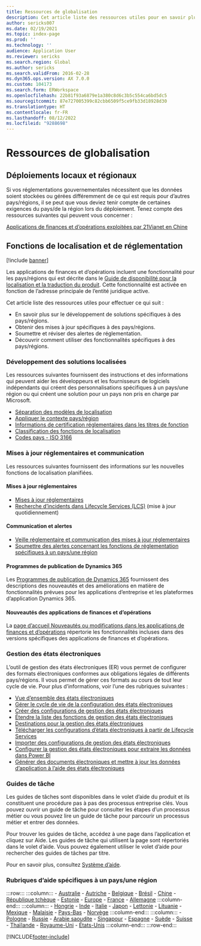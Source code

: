 ```yaml
---
title: Ressources de globalisation
description: Cet article liste des ressources utiles pour en savoir plus sur les fonctionnalisés et offres spécifiques aux pays/régions.
author: sericks007
ms.date: 02/19/2021
ms.topic: index-page
ms.prod: ''
ms.technology: ''
audience: Application User
ms.reviewer: sericks
ms.search.region: Global
ms.author: sericks
ms.search.validFrom: 2016-02-28
ms.dyn365.ops.version: AX 7.0.0
ms.custom: 104173
ms.search.form: ERWorkspace
ms.openlocfilehash: 22b81f93a6879e1a380c8d6c3b5c554ca6bd5dc5
ms.sourcegitcommit: 87e727005399c82cbb6509f5ce9fb33d18928d30
ms.translationtype: HT
ms.contentlocale: fr-FR
ms.lasthandoff: 08/12/2022
ms.locfileid: "9288698"
---
```

# <a name="globalization-resources"></a>Ressources de globalisation

## <a name="local-and-regional-deployments"></a>Déploiements locaux et régionaux
Si vos réglementations gouvernementales nécessitent que les données soient stockées ou gérées différemment de ce qui est requis pour d’autres pays/régions, il se peut que vous deviez tenir compte de certaines exigences du pays/de la région lors du déploiement. Tenez compte des ressources suivantes qui peuvent vous concerner :

[Applications de finances et d’opérations exploitées par 21Vianet en Chine](../deployment/china-local-deployment.md)

## <a name="localization-and-regulatory-features"></a>Fonctions de localisation et de réglementation

[!include [banner](../includes/banner.md)]

Les applications de finances et d’opérations incluent une fonctionnalité pour les pays/régions qui est décrite dans le [Guide de disponibilité pour la localisation et la traduction du produit](https://aka.ms/dynamics_365_international_availability_deck). Cette fonctionnalité est activée en fonction de l’adresse principale de l’entité juridique active. 

Cet article liste des ressources utiles pour effectuer ce qui suit : 
- En savoir plus sur le développement de solutions spécifiques à des pays/régions.
- Obtenir des mises à jour spécifiques à des pays/régions.
- Soumettre et réviser des alertes de réglementation.
- Découvrir comment utiliser des fonctionnalités spécifiques à des pays/régions.

### <a name="developing-localized-solutions"></a>Développement des solutions localisées
Les ressources suivantes fournissent des instructions et des informations qui peuvent aider les développeurs et les fournisseurs de logiciels indépendants qui créent des personnalisations spécifiques à un pays/une région ou qui créent une solution pour un pays non pris en charge par Microsoft.
-   [Séparation des modèles de localisation](separate-localization-models.md)
-   [Appliquer le contexte pays/région](apply-country-context.md)
-   [Informations de certification réglementaires dans les titres de fonction](regulatory-certifications.md)
-   [Classification des fonctions de localisation](classify-localization-features.md)
-   [Codes pays - ISO 3166](https://www.iso.org/iso-3166-country-codes.html)

### <a name="regulatory-updates-and-communication"></a>Mises à jour réglementaires et communication
Les ressources suivantes fournissent des informations sur les nouvelles fonctions de localisation planifiées. 

#### <a name="regulatory-updates"></a>Mises à jour réglementaires
-   [Mises à jour réglementaires](../../../finance/localizations/regulatory-updates.md)
-   [Recherche d’incidents dans Lifecycle Services (LCS)](../lifecycle-services/issue-search-lcs.md) (mise à jour quotidiennement)

#### <a name="communication-and-alerts"></a>Communication et alertes
-   [Veille réglementaire et communication des mises à jour réglementaires](regulatory-watch-communication.md)
-   [Soumettre des alertes concernant les fonctions de réglementation spécifiques à un pays/une région](submit-localization-alerts.md)

#### <a name="dynamics-365-release-plans"></a>Programmes de publication de Dynamics 365
Les [Programmes de publication de Dynamics 365](/business-applications-release-notes/) fournissent des descriptions des nouveautés et des améliorations en matière de fonctionnalités prévues pour les applications d’entreprise et les plateformes d’application Dynamics 365. 

#### <a name="finance-and-operations-apps-whats-new"></a>Nouveautés des applications de finances et d’opérations
La [page d’accueil Nouveautés ou modifications dans les applications de finances et d’opérations](../../fin-ops/get-started/whats-new-changed.md) répertorie les fonctionnalités incluses dans des versions spécifiques des applications de finances et d’opérations.

### <a name="electronic-reporting"></a>Gestion des états électroniques
L’outil de gestion des états électroniques (ER) vous permet de configurer des formats électroniques conformes aux obligations légales de différents pays/régions. Il vous permet de gérer ces formats au cours de tout leur cycle de vie. Pour plus d’informations, voir l’une des rubriques suivantes :
-   [Vue d’ensemble des états électroniques](../analytics/general-electronic-reporting.md)
-   [Gérer le cycle de vie de la configuration des états électroniques](../analytics/general-electronic-reporting-manage-configuration-lifecycle.md)
-   [Créer des configurations de gestion des états électroniques](../analytics/electronic-reporting-configuration.md)
-   [Étendre la liste des fonctions de gestion des états électroniques](../analytics/general-electronic-reporting-formulas-list-extension.md)
-   [Destinations pour la gestion des états électroniques](../analytics/electronic-reporting-destinations.md)
-   [Télécharger les configurations d’états électroniques à partir de Lifecycle Services](../analytics/download-electronic-reporting-configuration-lcs.md)
-   [Importer des configurations de gestion des états électroniques](../analytics/electronic-reporting-import-ger-configurations.md)
-   [Configurer la gestion des états électroniques pour extraire les données dans Power BI](../analytics/general-electronic-reporting-report-configuration-get-data-powerbi.md)
-   [Générer des documents électroniques et mettre à jour les données d’application à l’aide des états électroniques](../analytics/generate-electronic-documents-update-application-data.md)

### <a name="task-guides"></a>Guides de tâche
Les guides de tâches sont disponibles dans le volet d’aide du produit et ils constituent une procédure pas à pas des processus entreprise clés. Vous pouvez ouvrir un guide de tâche pour consulter les étapes d’un processus métier ou vous pouvez lire un guide de tâche pour parcourir un processus métier et entrer des données.

Pour trouver les guides de tâche, accédez à une page dans l’application et cliquez sur Aide. Les guides de tâche qui utilisent la page sont répertoriés dans le volet d’aide. Vous pouvez également utiliser le volet d’aide pour rechercher des guides de tâches par titre.

Pour en savoir plus, consultez [Système d’aide](../../fin-ops/get-started/help-overview.md#task-guides).


### <a name="countryregion-specific-help-content"></a>Rubriques d’aide spécifiques à un pays/une région
:::row:::
    :::column:::
        - [Australie](../../../finance/localizations/australia.md)
        - [Autriche](../../../finance/localizations/austria.md)
        - [Belgique](../../../finance/localizations/belgium.md)
        - [Brésil](../../../finance/localizations/brazil.md)
        - [Chine](../../../finance/localizations/china.md)
        - [République tchèque](../../../finance/localizations/czech-republic.md)
        - [Estonie](../../../finance/localizations/estonia.md)
        - [Europe](../../../finance/localizations/europe.md)
        - [France](../../../finance/localizations/france.md)
        - [Allemagne](../../../finance/localizations/germany.md)
    :::column-end:::
    :::column:::
        - [Hongrie](../../../finance/localizations/hungary.md)
        - [Inde](../../../finance/localizations/india.md)
        - [Italie](../../../finance/localizations/italy.md)
        - [Japon](../../../finance/localizations/japan.md)
        - [Lettonie](../../../finance/localizations/latvia.md)
        - [Lituanie](../../../finance/localizations/lithuania.md)
        - [Mexique](../../../finance/localizations/mexico.md)
        - [Malaisie](../../../finance/localizations/malaysia.md)
        - [Pays-Bas](../../../finance/localizations/netherlands.md)
        - [Norvège](../../../finance/localizations/norway.md)
    :::column-end:::
    :::column:::
        - [Pologne](../../../finance/localizations/poland.md)
        - [Russie](../../../finance/localizations/russia.md)
        - [Arabie saoudite](../../../finance/localizations/saudi-arabia.md)
        - [Singapour](../../../finance/localizations/singapore.md)
        - [Espagne](../../../finance/localizations/spain.md)
        - [Suède](../../../finance/localizations/sweden.md)
        - [Suisse](../../../finance/localizations/switzerland.md)
        - [Thaïlande](../../../finance/localizations/thailand.md)
        - [Royaume-Uni](../../../finance/localizations/united-kingdom.md)
        - [États-Unis](../../../finance/localizations/united-states.md)
    :::column-end:::
:::row-end:::








[!INCLUDE[footer-include](../../../includes/footer-banner.md)]

